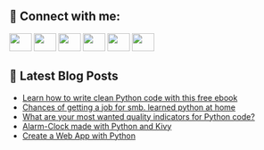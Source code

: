 ## 🔎 Connect with me:
[<img height="32" width="40" src="https://cdn.jsdelivr.net/npm/simple-icons@v5/icons/telegram.svg" />](https://t.me/bullbesh)
[<img height="32" width="40" src="https://cdn.jsdelivr.net/npm/simple-icons@v5/icons/vk.svg" />](https://vk.com/bullbesh)
[<img height="32" width="40" src="https://cdn.jsdelivr.net/npm/simple-icons@v5/icons/twitter.svg" />](https://twitter.com/bullbesh1)
[<img height="32" width="40" src="https://cdn.jsdelivr.net/npm/simple-icons@v5/icons/instagram.svg" />](https://www.instagram.com/bullbesh)
[<img height="32" width="40" src="https://cdn.jsdelivr.net/npm/simple-icons@v5/icons/reddit.svg" />](https://www.reddit.com/user/bullbesh)
[<img height="32" width="40" src="https://cdn.jsdelivr.net/npm/simple-icons@v5/icons/youtube.svg" />](https://www.youtube.com/channel/UCtfjRs6uzgq5mfm8S06WTcg)

## 📕 Latest Blog Posts
<!-- BLOG-POST-LIST:START -->
- [Learn how to write clean Python code with this free ebook](https://www.reddit.com/r/Python/comments/u32r51/learn_how_to_write_clean_python_code_with_this/)
- [Chances of getting a job for smb. learned python at home](https://www.reddit.com/r/Python/comments/u32l5z/chances_of_getting_a_job_for_smb_learned_python/)
- [What are your most wanted quality indicators for Python code?](https://www.reddit.com/r/Python/comments/u31bkw/what_are_your_most_wanted_quality_indicators_for/)
- [Alarm-Clock made with Python and Kivy](https://www.reddit.com/r/Python/comments/u2zz5r/alarmclock_made_with_python_and_kivy/)
- [Create a Web App with Python](https://www.reddit.com/r/Python/comments/u2xuxd/create_a_web_app_with_python/)
<!-- BLOG-POST-LIST:END -->
